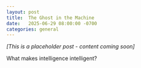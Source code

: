 ```yaml
---
layout: post
title:  The Ghost in the Machine
date:   2025-06-29 08:00:00 -0700
categories: general
---
```


*[This is a placeholder post - content coming soon]*

What makes intelligence intelligent?